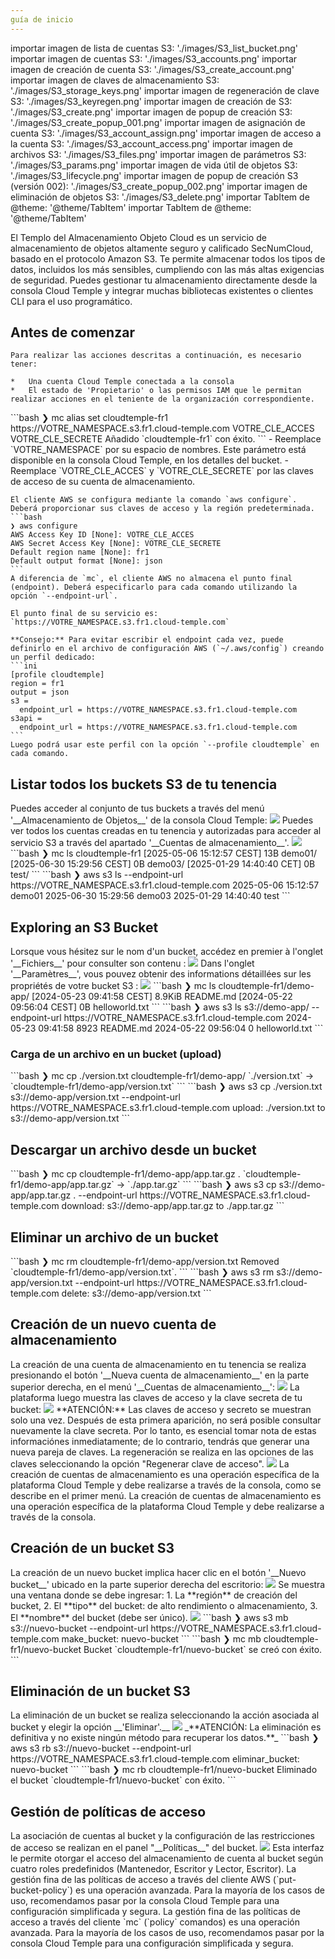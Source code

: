 ```yaml
---
guía de inicio
---
```

importar imagen de lista de cuentas S3: './images/S3_list_bucket.png'
importar imagen de cuentas S3: './images/S3_accounts.png'
importar imagen de creación de cuenta S3: './images/S3_create_account.png'
importar imagen de claves de almacenamiento S3: './images/S3_storage_keys.png'
importar imagen de regeneración de clave S3: './images/S3_keyregen.png'
importar imagen de creación de S3: './images/S3_create.png'
importar imagen de popup de creación S3: './images/S3_create_popup_001.png'
importar imagen de asignación de cuenta S3: './images/S3_account_assign.png'
importar imagen de acceso a la cuenta S3: './images/S3_account_access.png'
importar imagen de archivos S3: './images/S3_files.png'
importar imagen de parámetros S3: './images/S3_params.png'
importar imagen de vida útil de objetos S3: './images/S3_lifecycle.png'
importar imagen de popup de creación S3 (versión 002): './images/S3_create_popup_002.png'
importar imagen de eliminación de objetos S3: './images/S3_delete.png'
importar TabItem de @theme: '@theme/TabItem'
importar TabItem de @theme: '@theme/TabItem'

El Templo del Almacenamiento Objeto Cloud es un servicio de almacenamiento de objetos altamente seguro y calificado SecNumCloud, basado en el protocolo Amazon S3. Te permite almacenar todos los tipos de datos, incluidos los más sensibles, cumpliendo con las más altas exigencias de seguridad. Puedes gestionar tu almacenamiento directamente desde la consola Cloud Temple y integrar muchas bibliotecas existentes o clientes CLI para el uso programático.

## Antes de comenzar

<Tabs>
  <TabItem value="Consola Cloud Temple" label="Consola Cloud Temple">

    Para realizar las acciones descritas a continuación, es necesario tener:

    *   Una cuenta Cloud Temple conectada a la consola
    *   El estado de 'Propietario' o las permisos IAM que le permitan realizar acciones en el teniente de la organización correspondiente.

  </TabItem>
  <TabItem value="MC CLI" label="MC CLI">
    ```bash
    ❯ mc alias set cloudtemple-fr1 https://VOTRE_NAMESPACE.s3.fr1.cloud-temple.com VOTRE_CLE_ACCES VOTRE_CLE_SECRETE
    Añadido `cloudtemple-fr1` con éxito.
    ```
    - Reemplace `VOTRE_NAMESPACE` por su espacio de nombres. Este parámetro está disponible en la consola Cloud Temple, en los detalles del bucket.
    - Reemplace `VOTRE_CLE_ACCES` y `VOTRE_CLE_SECRETE` por las claves de acceso de su cuenta de almacenamiento.

  </TabItem>
  <TabItem value="AWS CLI" label="AWS CLI">

    El cliente AWS se configura mediante la comando `aws configure`. Deberá proporcionar sus claves de acceso y la región predeterminada.
    ```bash
    ❯ aws configure
    AWS Access Key ID [None]: VOTRE_CLE_ACCES
    AWS Secret Access Key [None]: VOTRE_CLE_SECRETE
    Default region name [None]: fr1
    Default output format [None]: json
    ```
    A diferencia de `mc`, el cliente AWS no almacena el punto final (endpoint). Deberá especificarlo para cada comando utilizando la opción `--endpoint-url`.

    El punto final de su servicio es: `https://VOTRE_NAMESPACE.s3.fr1.cloud-temple.com`

    **Consejo:** Para evitar escribir el endpoint cada vez, puede definirlo en el archivo de configuración AWS (`~/.aws/config`) creando un perfil dedicado:
    ```ini
    [profile cloudtemple]
    region = fr1
    output = json
    s3 =
      endpoint_url = https://VOTRE_NAMESPACE.s3.fr1.cloud-temple.com
    s3api =
      endpoint_url = https://VOTRE_NAMESPACE.s3.fr1.cloud-temple.com
    ```
    Luego podrá usar este perfil con la opción `--profile cloudtemple` en cada comando.


  </TabItem>

</Tabs>

## Listar todos los buckets S3 de tu tenencia
<Tabs>
  <TabItem value="Consola Cloud Temple" label="Consola Cloud Temple" default>
    Puedes acceder al conjunto de tus buckets a través del menú '__Almacenamiento de Objetos__' de la consola Cloud Temple:
    <img src={S3ListBucket} />
    Puedes ver todos los cuentas creadas en tu tenencia y autorizadas para acceder al servicio S3 a través del apartado '__Cuentas de almacenamiento__'.
    <img src={S3Accounts} />
  </TabItem>
  <TabItem value="MC CLI" label="MC CLI">
    ```bash
    ❯ mc ls cloudtemple-fr1
    [2025-05-06 15:12:57 CEST]      13B demo01/
    [2025-06-30 15:29:56 CEST]       0B demo03/
    [2025-01-29 14:40:40 CET]       0B test/
    ```
  </TabItem>
  <TabItem value="AWS CLI" label="AWS CLI">
    ```bash
    ❯ aws s3 ls --endpoint-url https://VOTRE_NAMESPACE.s3.fr1.cloud-temple.com
    2025-05-06 15:12:57 demo01
    2025-06-30 15:29:56 demo03
    2025-01-29 14:40:40 test
    ```
  </TabItem>

</Tabs>

## Exploring an S3 Bucket

<Tabs>
  <TabItem value="Console Cloud Temple" label="Console Cloud Temple" default>
    Lorsque vous hésitez sur le nom d'un bucket, accédez en premier à l'onglet '__Fichiers__' pour consulter son contenu :
    <img src={S3Files} />
    Dans l'onglet '__Paramètres__', vous pouvez obtenir des informations détaillées sur les propriétés de votre bucket S3 :
    <img src={S3Params} />
  </TabItem>
  <TabItem value="MC CLI" label="MC CLI">
    ```bash
    ❯ mc ls cloudtemple-fr1/demo-app/
    [2024-05-23 09:41:58 CEST] 8.9KiB README.md
    [2024-05-22 09:56:04 CEST]      0B helloworld.txt
    ```
  </TabItem>

  <TabItem value="AWS CLI" label="AWS CLI">
    ```bash
    ❯ aws s3 ls s3://demo-app/ --endpoint-url https://VOTRE_NAMESPACE.s3.fr1.cloud-temple.com
    2024-05-23 09:41:58       8923 README.md
    2024-05-22 09:56:04          0 helloworld.txt
    ```
  </TabItem>

</Tabs>

### Carga de un archivo en un bucket (upload)
<Tabs>
  <TabItem value="MC CLI" label="MC CLI" default>
    ```bash
    ❯ mc cp ./version.txt cloudtemple-fr1/demo-app/
    `./version.txt` -> `cloudtemple-fr1/demo-app/version.txt`
    ```
  </TabItem>

  <TabItem value="AWS CLI" label="AWS CLI">
    ```bash
    ❯ aws s3 cp ./version.txt s3://demo-app/version.txt --endpoint-url https://VOTRE_NAMESPACE.s3.fr1.cloud-temple.com
    upload: ./version.txt to s3://demo-app/version.txt
    ```
  </TabItem>

</Tabs>

## Descargar un archivo desde un bucket
<Tabs>
  <TabItem value="MC CLI" label="MC CLI" default>
    ```bash
    ❯ mc cp cloudtemple-fr1/demo-app/app.tar.gz .
    `cloudtemple-fr1/demo-app/app.tar.gz` -> `./app.tar.gz`
    ```
  </TabItem>

  <TabItem value="AWS CLI" label="AWS CLI">
    ```bash
    ❯ aws s3 cp s3://demo-app/app.tar.gz . --endpoint-url https://VOTRE_NAMESPACE.s3.fr1.cloud-temple.com
    download: s3://demo-app/app.tar.gz to ./app.tar.gz
    ```
  </TabItem>

</Tabs>

## Eliminar un archivo de un bucket
<Tabs>
  <TabItem value="MC CLI" label="MC CLI" default>
    ```bash
    ❯ mc rm cloudtemple-fr1/demo-app/version.txt
    Removed `cloudtemple-fr1/demo-app/version.txt`.
    ```
  </TabItem>

  <TabItem value="AWS CLI" label="AWS CLI">
    ```bash
    ❯ aws s3 rm s3://demo-app/version.txt --endpoint-url https://VOTRE_NAMESPACE.s3.fr1.cloud-temple.com
    delete: s3://demo-app/version.txt
    ```
  </TabItem>

</Tabs>

## Creación de un nuevo cuenta de almacenamiento
<Tabs>
  <TabItem value="Consola de Cloud Temple" label="Consola de Cloud Temple" default>
    La creación de una cuenta de almacenamiento en tu tenencia se realiza presionando el botón '__Nueva cuenta de almacenamiento__' en la parte superior derecha, en el menú '__Cuentas de almacenamiento__':
    <img src={S3CreateAccount} />
    La plataforma luego muestra las claves de acceso y la clave secreta de tu bucket:
    <img src={S3StorageKeys} />
    **ATENCIÓN:** Las claves de acceso y secreto se muestran solo una vez. Después de esta primera aparición, no será posible consultar nuevamente la clave secreta. Por lo tanto, es esencial tomar nota de estas informaciónes inmediatamente; de lo contrario, tendrás que generar una nueva pareja de claves.
    La regeneración se realiza en las opciones de las claves seleccionando la opción "Regenerar clave de acceso".
    <img src={S3Keyregen} />
  </TabItem>
  <TabItem value="AWS CLI" label="AWS CLI">
    La creación de cuentas de almacenamiento es una operación específica de la plataforma Cloud Temple y debe realizarse a través de la consola, como se describe en el primer menú.
  </TabItem>
  <TabItem value="MC CLI" label="MC CLI">
    La creación de cuentas de almacenamiento es una operación específica de la plataforma Cloud Temple y debe realizarse a través de la consola.
  </TabItem>
</Tabs>

## Creación de un bucket S3
<Tabs>
  <TabItem value="Console Cloud Temple" label="Console Cloud Temple" default>
    La creación de un nuevo bucket implica hacer clic en el botón '__Nuevo bucket__' ubicado en la parte superior derecha del escritorio:
    <img src={S3Create} />
    Se muestra una ventana donde se debe ingresar:
    1. La **región** de creación del bucket,
    2. El **tipo** del bucket: de alto rendimiento o almacenamiento,
    3. El **nombre** del bucket (debe ser único).
    <img src={S3CreatePopup_001} />
  </TabItem>
  <TabItem value="AWS CLI" label="AWS CLI">
    ```bash
    ❯ aws s3 mb s3://nuevo-bucket --endpoint-url https://VOTRE_NAMESPACE.s3.fr1.cloud-temple.com
    make_bucket: nuevo-bucket
    ```
  </TabItem>
  <TabItem value="MC CLI" label="MC CLI">
    ```bash
    ❯ mc mb cloudtemple-fr1/nuevo-bucket
    Bucket `cloudtemple-fr1/nuevo-bucket` se creó con éxito.
    ```
  </TabItem>
</Tabs>

## Eliminación de un bucket S3
<Tabs>
  <TabItem value="Console Cloud Temple" label="Console Cloud Temple" default>
    La eliminación de un bucket se realiza seleccionando la acción asociada al bucket y elegir la opción __'Eliminar'.__
    <img src={S3Delete} />
    _**ATENCIÓN: La eliminación es definitiva y no existe ningún método para recuperar los datos.**_
  </TabItem>
  <TabItem value="AWS CLI" label="AWS CLI">
    ```bash
    ❯ aws s3 rb s3://nuevo-bucket --endpoint-url https://VOTRE_NAMESPACE.s3.fr1.cloud-temple.com
    eliminar_bucket: nuevo-bucket
    ```
  </TabItem>
  <TabItem value="MC CLI" label="MC CLI">
    ```bash
    ❯ mc rb cloudtemple-fr1/nuevo-bucket
    Eliminado el bucket `cloudtemple-fr1/nuevo-bucket` con éxito.
    ```
  </TabItem>
</Tabs>

## Gestión de políticas de acceso
<Tabs>
  <TabItem value="Consola Cloud Temple" label="Consola Cloud Temple" default>
    La asociación de cuentas al bucket y la configuración de las restricciones de acceso se realizan en el panel "__Políticas__" del bucket.
    <img src={S3AccountAssign} />
    Esta interfaz le permite otorgar el acceso del almacenamiento de cuenta al bucket según cuatro roles predefinidos (Mantenedor, Escritor y Lector, Escritor).
  </TabItem>
  <TabItem value="AWS CLI" label="AWS CLI">
    La gestión fina de las políticas de acceso a través del cliente AWS (`put-bucket-policy`) es una operación avanzada. Para la mayoría de los casos de uso, recomendamos pasar por la consola Cloud Temple para una configuración simplificada y segura.
  </TabItem>
  <TabItem value="MC CLI" label="MC CLI">
    La gestión fina de las políticas de acceso a través del cliente `mc` (`policy` comandos) es una operación avanzada. Para la mayoría de los casos de uso, recomendamos pasar por la consola Cloud Temple para una configuración simplificada y segura.
  </TabItem>
</Tabs>